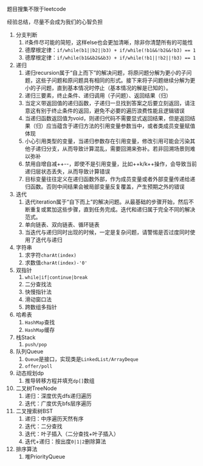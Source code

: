 题目搜集不限于leetcode

经验总结，尽量不会成为我们的心智负担

1. 分支判断
   1. if条件尽可能的简短，这样else也会更加清晰，除非你清楚所有的可能性
   2. 德摩根定律：`if/while(b1||b2||b3) + if/while(!b1&&!b2&&!b3) == 1`
   3. 德摩根定律：`if/while(b1&&b2&&b3) + if/while(!b1||!b2||!b3) == 1`
2. 递归
   1. 递归recursion属于“自上而下”的解决问题，将原问题分解为更小的子问题，这些子问题和原问题具有相同的形式。接下来将子问题继续分解为更小的子问题，直到基本情况时停止（基本情况的解是已知的）。
   2. 递归三要素，终止条件、递归调用（子问题）、返回结果（归）
   3. 当定义带返回值的递归函数，子递归一旦找到答案之后要立刻返回，请注意这有别于终止条件的返回，避免不必要的遍历浪费性能且逻辑错误
   4. 当递归函数返回值为void，则递归代码不需要显式返回结果，但是返回结果（归）应当蕴含于递归方法的引用变量参数当中，或者类成员变量赋值体现
   5. 小心引用类型的变量，当递归参数存在引用变量，修改引用可能会污染其他子递归分支，从而导致计算混乱，需要回溯来弥补。若非回溯场景则难以弥补
   6. 禁用自增自减++--，即使不是引用变量，比如++k/k++操作，会导致当前递归层状态丢失，从而导致计算错误
   7. 目标变量往往定义在递归函数外部，作为成员变量或者外部变量传递给递归函数。否则中间结果会被局部变量反复覆盖，产生预期之外的错误
3. 迭代
   1. 迭代iteration属于“自下而上”的解决问题。从最基础的步骤开始，然后不断重复或累加这些步骤，直到任务完成。迭代和递归属于完全不同的解决范式。
   2. 单向链表、双向链表、循环链表
   3. 当迭代与递归同时出现的时候，一定是复杂问题，请警惕是否过度同时使用了迭代与递归
4. 字符串
   1. 求字符`charAt(index)`
   2. 求数值`charAt(index)-'0'`
5. 双指针
   1. `while|if|continue|break`
   2. 二分查找法
   3. 快慢指针法
   4. 滑动窗口法
   5. 跨数组多指针
6. 哈希表
   1. `HashMap`查找
   2. `HashMap`缓存
7. 栈Stack
   1. `push/pop`
8. 队列Queue
   1. `Queue`是接口，实现类是`LinkedList/ArrayDeque`
   2. `offer/poll`
9. 动态规划dp
   1. 推导转移方程并填充`dp[]`数组
10. 二叉树TreeNode
    1. 递归：深度优先dfs递归遍历
    2. 迭代：广度优先bfs层序遍历
11. 二叉搜索树BST
    1. 递归：中序遍历天然有序
    2. 迭代：二分查找
    3. 迭代：叶子插入（二分查找+叶子插入）
    4. 迭代+递归：按出度`0|1|2`删除算法
12. 排序算法
    1. 堆PriorityQueue
